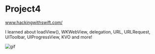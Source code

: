 # Project4
www.hackingwithswift.com/

I learned about loadView(), WKWebView, delegation, URL, URLRequest, UIToolbar, UIProgressView, KVO and more!


![gif](https://user-images.githubusercontent.com/121390723/213941877-0cd66064-ff5f-44be-be76-eea311b43ed2.gif)

